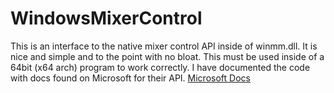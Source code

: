 # WindowsMixerControl
This is an interface to the native mixer control API inside of winmm.dll. It is nice and simple and to the point with no bloat. This must be used inside of a 64bit (x64 arch) program to work correctly. I have documented the code with docs found on Microsoft for their API. [Microsoft Docs](https://docs.microsoft.com/en-us/windows/win32/multimedia/audio-mixer-reference)
